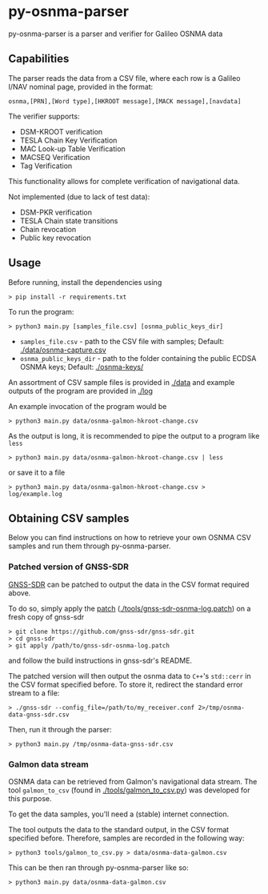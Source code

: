 # py-osnma-parser

py-osnma-parser is a parser and verifier for Galileo OSNMA data

## Capabilities

The parser reads the data from a CSV file, where each row is a Galileo I/NAV nominal page, provided in the format:

```csv
osnma,[PRN],[Word type],[HKROOT message],[MACK message],[navdata]
```

The verifier supports:

- DSM-KROOT verification
- TESLA Chain Key Verification
- MAC Look-up Table Verification
- MACSEQ Verification
- Tag Verification

This functionality allows for complete verification of navigational data.

Not implemented (due to lack of test data):

- DSM-PKR verification
- TESLA Chain state transitions
- Chain revocation
- Public key revocation

## Usage

Before running, install the dependencies using

```shell
> pip install -r requirements.txt
```

To run the program:

```shell
> python3 main.py [samples_file.csv] [osnma_public_keys_dir]
```

- `samples_file.csv` - path to the CSV file with samples; Default:  [./data/osnma-capture.csv](./data/osnma-capture.csv)
- `osnma_public_keys_dir` - path to the folder containing the public ECDSA OSNMA keys; Default:  [./osnma-keys/](./osnma-keys/)

An assortment of CSV sample files is provided in [./data](./data/) and example outputs of the program are provided in [./log](./log/)

An example invocation of the program would be

```shell
> python3 main.py data/osnma-galmon-hkroot-change.csv
```

As the output is long, it is recommended to pipe the output to a program like `less`

```shell
> python3 main.py data/osnma-galmon-hkroot-change.csv | less
```

or save it to a file

```shell
> python3 main.py data/osnma-galmon-hkroot-change.csv > log/example.log
```

## Obtaining CSV samples

Below you can find instructions on how to retrieve your own OSNMA CSV samples and run them through py-osnma-parser.

### Patched version of GNSS-SDR

[GNSS-SDR](https://github.com/gnss-sdr/gnss-sdr) can be patched to output the data in the CSV format required above.

To do so, simply apply the [patch](./tools/gnss-sdr-osnma-log.patch) ([./tools/gnss-sdr-osnma-log.patch](./tools/gnss-sdr-osnma-log.patch)) on a fresh copy of gnss-sdr

```shell
> git clone https://github.com/gnss-sdr/gnss-sdr.git
> cd gnss-sdr
> git apply /path/to/gnss-sdr-osnma-log.patch
```

and follow the build instructions in gnss-sdr's README.

The patched version will then output the osnma data to `C++`'s `std::cerr` in the CSV format specified before. To store it, redirect the standard error stream to a file:

```shell
> ./gnss-sdr --config_file=/path/to/my_receiver.conf 2>/tmp/osnma-data-gnss-sdr.csv
```

Then, run it through the parser:

```shell
> python3 main.py /tmp/osnma-data-gnss-sdr.csv
```

### Galmon data stream

OSNMA data can be retrieved from Galmon's navigational data stream. The tool `galmon_to_csv` (found in [./tools/galmon_to_csv.py](./tools/galmon_to_csv.py)) was developed for this purpose.

To get the data samples, you'll need a (stable) internet connection.

The tool outputs the data to the standard output, in the CSV format specified before. Therefore, samples are recorded in the following way:

```shell
> python3 tools/galmon_to_csv.py > data/osnma-data-galmon.csv
```

This can be then ran through py-osnma-parser like so:

```shell
> python3 main.py data/osnma-data-galmon.csv
```
